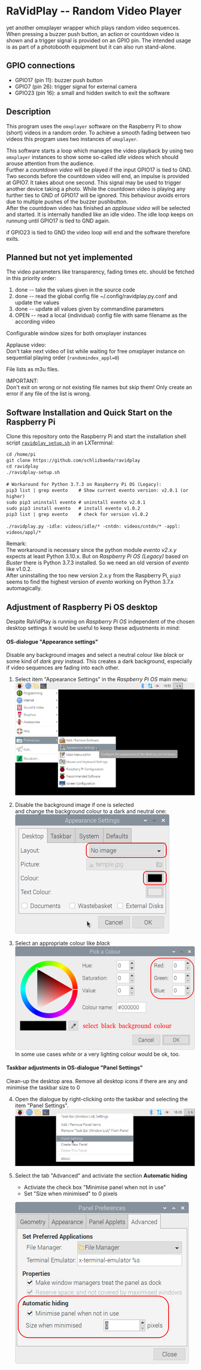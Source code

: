 # RaVidPlay -- Random Video Player
yet another omxplayer wrapper which plays random video sequences. When pressing
a buzzer push button, an action or countdown video is shown and a trigger
signal is provided on an GPIO pin. The intended usage is as part of a
photobooth equipment but it can also run stand-alone.

## GPIO connections
* GPIO17 (pin 11): buzzer push button
* GPIO7 (pin 26): trigger signal for external camera
* GPIO23 (pin 16): a small and hidden switch to exit the software

## Description
This program uses the `omxplayer` software on the Raspberry Pi to show (short)
videos in a random order. To achieve a smooth fading between two videos this
program uses two instances of `omxplayer`.

This software starts a loop which manages the video playback by using two
`omxplayer` instances to show some so-called *idle videos* which should arouse
attention from the audience.  
Further a *countdown video* will be played if the input GPIO17 is tied to GND.
Two seconds before the countdown video will end, an impulse is provided at 
GPIO7. It takes about one second. This signal may be used to trigger another
device taking a photo. While the countdown video is playing any further ties
to GND of GPIO17 will be ignored. This behaviour avoids errors due to multiple
pushes of the buzzer pushbutton.  
After the countdown video has finished an *applause video* will be selected and
started. It is internally handled like an idle video. The idle loop keeps on
runnung until GPIO17 is tied to GND again.

if GPIO23 is tied to GND the video loop will end and the software therefore
exits.

## Planned but not yet implemented
The video parameters like transparency, fading times etc. should be fetched
in this priority order:  
1) done -- take the values given in the source code
2) done -- read the global config file ~/.config/ravidplay.py.conf and update the values
3) done -- update all values given by commandline parameters
4) OPEN -- read a local (individual) config file with same filename as the according video

Configurable window sizes for both omxplayer instances

Applause video:  
Don't take next video of list while waiting for free omxplayer instance on
sequential playing order (`randomindex_appl=0`)

File lists as m3u files.

IMPORTANT:  
Don't exit on wrong or not existing file names but skip them! Only create an error if any file of the list is wrong.

## Software Installation and Quick Start on the Raspberry Pi
Clone this repository onto the Raspberry Pi and start the installation
shell script [`ravidplay_setup.sh`](https://github.com/schlizbaeda/ravidplay/blob/main/ravidplay-setup.sh)
in an LXTerminal:
```shell
cd /home/pi
git clone https://github.com/schlizbaeda/ravidplay
cd ravidplay
./ravidplay-setup.sh

# Workaround for Python 3.7.3 on Raspberry Pi OS (Legacy):
pip3 list | grep evento    # Show current evento version: v2.0.1 (or higher)
sudo pip3 uninstall evento # uninstall evento v2.0.1
sudo pip3 install evento   # install evento v1.0.2
pip3 list | grep evento    # check for version v1.0.2

./ravidplay.py -idle: videos/idle/* -cntdn: videos/cntdn/* -appl: videos/appl/*
```
Remark:  
The workaround is necessary since the python module *evento v2.x.y* expects at
least Python 3.10.x. But on *Raspberry Pi OS (Legacy)* based on *Buster* there
is Python 3.7.3 installed. So we need an old version of *evento* like v1.0.2.  
After uninstalling the too new version 2.x.y from the Raspberry Pi, `pip3`
seems to find the highest version of *evento* working on Python 3.7.x
automagically.

## Adjustment of Raspberry Pi OS desktop
Despite RaVidPlay is running on *Raspberry Pi OS* independent of the chosen
desktop settings it would be useful to keep these adjustments in mind:

#### OS-dialogue "Appearance settings"
Disable any background images and select a neutral colour like *black* or
some kind of *dark grey* instead. This creates a dark background, especially
if video sequences are fading into each other.

1) Select item "Appearance Settings" in the *Raspberry Pi OS* main menu:  
   ![Menu path for "Appearance Settings"](./pictures/RaspiOS_Menu_AppearanceSettings.png "Menu path for 'Appearance Settings'")

2) Disable the background image if one is selected  
   and change the background colour to a dark and neutral one:  
   ![Appearance Settings](./pictures/RaspiOS_AppearanceSettings.png "OS-dialogue 'AppearanceSettings'")

3) Select an appropriate colour like *black*  
   ![Pick a Colour](./pictures/RaspiOS_PickAColour.png "OS-dialogue 'Pick a Colour'")  
   In some use cases *white* or a very lighting colour would be ok, too.

#### Taskbar adjustments in OS-dialogue "Panel Settings"
Clean-up the desktop area. Remove all desktop icons if there are any
and minimise the taskbar size to 0

4) Open the dialogue by right-clicking onto the taskbar and selecting the item
   "Panel Settings".  
   ![Menu Path for "Panel Settings"](./pictures/RaspiOS_TaskBar_RightClick.png "Menu Path for 'Panel Settings'")
   
5) Select the tab "Advanced" and activiate the section **Automatic hiding**
   * Activiate the check box "Minimise panel when not in use"
   * Set "Size when minimised" to 0 pixels
   
   ![Panel Settings](./pictures/RaspiOS_TaskBar_PanelSettings.png "OS-dialogue 'Panel Settings'")
